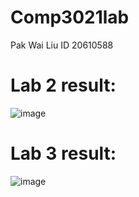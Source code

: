 # Comp3021lab
Pak Wai Liu ID 20610588

# Lab 2 result: 

![image](https://user-images.githubusercontent.com/67176560/155654773-a985cac1-31d6-42bd-96d0-4c488af82d2b.png)

# Lab 3 result:
![image](https://user-images.githubusercontent.com/67176560/157673521-0fdc3a2f-1db5-48a6-aaf0-73ad49fbc281.png)
